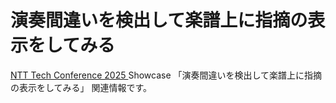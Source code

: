 <!-- -*- coding: utf-8 -*- -->
# 演奏間違いを検出して楽譜上に指摘の表示をしてみる

[NTT Tech Conference 2025
](https://ntt-developers.github.io/ntt-tech-conference/2025/)
Showcase
「演奏間違いを検出して楽譜上に指摘の表示をしてみる」
関連情報です。
